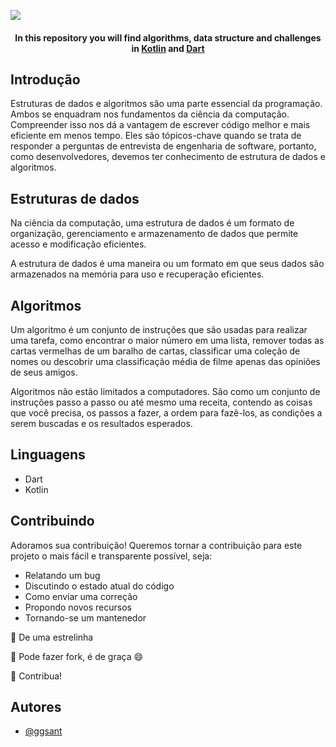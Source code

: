 ![](https://miro.medium.com/max/1400/1*sMryEXZVPKFjGNcfSzE8Mw.jpeg "")
<h4 align="center">In this repository you will find algorithms, data structure and challenges in <a href="https://github.com/ggsant/algorithms_analysis_and_data_structure/tree/main/algorithms_and_data_structure/with_kotlin" target="_blank">Kotlin</a> and <a href="https://github.com/ggsant/algorithms_analysis_and_data_structure/tree/main/algorithms_and_data_structure/with_dart target="_blank">Dart</a></h4>

## Introdução


Estruturas de dados e algoritmos são uma parte essencial da programação. Ambos se enquadram nos fundamentos da ciência da computação. Compreender isso nos dá a vantagem de escrever código melhor e mais eficiente em menos tempo. Eles são tópicos-chave quando se trata de responder a perguntas de entrevista de engenharia de software, portanto, como desenvolvedores, devemos ter conhecimento de estrutura de dados e algoritmos.

## Estruturas de dados
Na ciência da computação, uma estrutura de dados é um formato de organização, gerenciamento e armazenamento de dados que permite acesso e modificação eficientes.

A estrutura de dados é uma maneira ou um formato em que seus dados são armazenados na memória para uso e recuperação eficientes.

## Algoritmos
Um algoritmo é um conjunto de instruções que são usadas para realizar uma tarefa, como encontrar o maior número em uma lista, remover todas as cartas vermelhas de um baralho de cartas, classificar uma coleção de nomes ou descobrir uma classificação média de filme apenas das opiniões de seus amigos.

Algoritmos não estão limitados a computadores. São como um conjunto de instruções passo a passo ou até mesmo uma receita, contendo as coisas que você precisa, os passos a fazer, a ordem para fazê-los, as condições a serem buscadas e os resultados esperados.

## Linguagens
* Dart
* Kotlin


## Contribuindo 
Adoramos sua contribuição! Queremos tornar a contribuição para este projeto o mais fácil e transparente possível, seja:

* Relatando um bug
* Discutindo o estado atual do código
* Como enviar uma correção
* Propondo novos recursos
* Tornando-se um mantenedor


🌟 De uma estrelinha 

🍴 Pode fazer fork, é de graça 😄

🤝 Contribua!

## Autores

- [@ggsant](https://www.github.com/ggsant)


  
